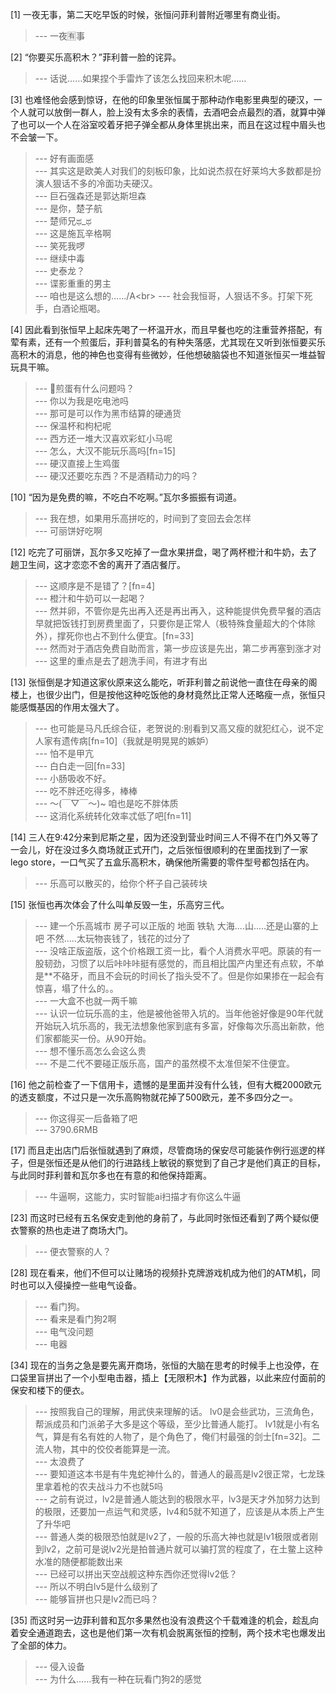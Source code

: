 
[1] 一夜无事，第二天吃早饭的时候，张恒问菲利普附近哪里有商业街。
>--- 一夜🈶事<br>

[2] “你要买乐高积木？”菲利普一脸的诧异。
>--- 话说……如果捏个手雷炸了该怎么找回来积木呢……<br>

[3] 也难怪他会感到惊讶，在他的印象里张恒属于那种动作电影里典型的硬汉，一个人就可以放倒一群人，脸上没有太多余的表情，去酒吧会点最烈的酒，就算中弹了也可以一个人在浴室咬着牙把子弹全都从身体里挑出来，而且在这过程中眉头也不会皱一下。
>--- 好有画面感<br>
>--- 其实这是欧美人对我们的刻板印象，比如说杰叔在好莱坞大多数都是扮演人狠话不多的冷面功夫硬汉。<br>
>--- 巨石强森还是郭达斯坦森<br>
>--- 是你，楚子航<br>
>--- 楚师兄ಥ_ಥ<br>
>--- 这是施瓦辛格啊<br>
>--- 笑死我啰<br>
>--- 继续中毒<br>
>--- 史泰龙？<br>
>--- 谍影重重的男主<br>
>--- 咱也是这么想的……/A\<br>
>--- 社会我恒哥，人狠话不多。打架下死手，白酒论瓶喝。<br>

[4] 因此看到张恒早上起床先喝了一杯温开水，而且早餐也吃的注重营养搭配，有荤有素，还有一个煎蛋后，菲利普莫名的有种失落感，尤其现在又听到张恒要买乐高积木的消息，他的神色也变得有些微妙，任他想破脑袋也不知道张恒买一堆益智玩具干嘛。
>--- 🍳煎蛋有什么问题吗？<br>
>--- 你以为我是吃电池吗<br>
>--- 那可是可以作为黑市结算的硬通货<br>
>--- 保温杯和枸杞呢<br>
>--- 西方还一堆大汉喜欢彩虹小马呢<br>
>--- 怎么，大汉不能玩乐高吗[fn=15]<br>
>--- 硬汉直接上生鸡蛋<br>
>--- 硬汉还要吃东西？不是酒精动力的吗？<br>

[10] “因为是免费的嘛，不吃白不吃啊。”瓦尔多振振有词道。
>--- 我在想，如果用乐高拼吃的，时间到了变回去会怎样<br>
>--- 可丽饼好吃啊<br>

[12] 吃完了可丽饼，瓦尔多又吃掉了一盘水果拼盘，喝了两杯橙汁和牛奶，去了趟卫生间，这才恋恋不舍的离开了酒店餐厅。
>--- 这顺序是不是错了？[fn=4]<br>
>--- 橙汁和牛奶可以一起喝？<br>
>--- 然并卵，不管你是先出再入还是再出再入，这种能提供免费早餐的酒店早就把饭钱打到房费里面了，只要你是正常人（极特殊食量超大的个体除外），撑死你也占不到什么便宜。[fn=33]<br>
>--- 然而对于酒店免费自助而言，第一步应该是先出，第二步再塞到涨才对<br>
>--- 这里的重点是去了趟洗手间，有进才有出<br>

[13] 张恒倒是才知道这家伙原来这么能吃，听菲利普之前说他一直住在母亲的阁楼上，也很少出门，但是按他这种吃饭他的身材竟然比正常人还略瘦一点，张恒只能感慨基因的作用太强大了。
>--- 也可能是马凡氏综合征，老贺说的:别看到又高又瘦的就犯红心，说不定人家有遗传病[fn=10]（我就是明晃晃的嫉妒）<br>
>--- 怕不是甲亢<br>
>--- 白白走一回[fn=33]<br>
>--- 小肠吸收不好。<br>
>--- 吃不胖还吃得多，棒棒<br>
>--- ～(￣▽￣～)~ 咱也是吃不胖体质<br>
>--- 这消化系统转化效率忒低了吧[fn=11]<br>

[14] 三人在9:42分来到尼斯之星，因为还没到营业时间三人不得不在门外又等了一会儿，好在没过多久商场就正式开门，之后张恒很顺利的在里面找到了一家lego store，一口气买了五盒乐高积木，确保他所需要的零件型号都包括在内。
>--- 乐高可以散买的，给你个杯子自己装砖块<br>

[15] 张恒也再次体会了什么叫单反毁一生，乐高穷三代。
>--- 建一个乐高城市 房子可以正版的 地面 铁轨 大海....山.....还是山寨的上吧 不然.....太玩物丧钱了，钱花的过分了<br>
>--- 没啥正版盗版，这个价格跟工资一比，看个人消费水平吧。原装的有一股韧劲，习惯了以后咔咔咔挺有感觉的，而且相比国产内里还有点软，不单是**不硌牙，而且不会玩的时间长了指头受不了。但是你如果掺在一起会有惊喜，塌了什么的。。<br>
>--- 一大盒不也就一两千嘛<br>
>--- 认识一位玩乐高的主，他是被他爸带入坑的。当年他爸好像是90年代就开始玩入坑乐高的，我无法想象他家到底有多富，好像每次乐高出新款，他们家都能买一份。从90开始。<br>
>--- 想不懂乐高怎么会这么贵<br>
>--- 不是二代不要碰正版乐高，国产的虽然模不太准但架不住便宜。<br>

[16] 他之前检查了一下信用卡，遗憾的是里面并没有什么钱，但有大概2000欧元的透支额度，不过只是一次乐高购物就花掉了500欧元，差不多四分之一。
>--- 你这得买一后备箱了吧<br>
>--- 3790.6RMB<br>

[17] 而且走出店门后张恒就遇到了麻烦，尽管商场的保安尽可能装作例行巡逻的样子，但是张恒还是从他们的行进路线上敏锐的察觉到了自己才是他们真正的目标，与此同时菲利普和瓦尔多也在有意的和他保持距离。
>--- 牛逼啊，这能力，实时智能ai扫描才有你这么牛逼<br>

[23] 而这时已经有五名保安走到他的身前了，与此同时张恒还看到了两个疑似便衣警察的热也走进了商场大门。
>--- 便衣警察的人？<br>

[28] 现在看来，他们不但可以让赌场的视频扑克牌游戏机成为他们的ATM机，同时也可以入侵操控一些电气设备。
>--- 看门狗。<br>
>--- 看来是看门狗2啊<br>
>--- 电气没问题<br>
>--- 电器<br>

[34] 现在的当务之急是要先离开商场，张恒的大脑在思考的时候手上也没停，在口袋里盲拼出了一个小型电击器，插上【无限积木】作为武器，以此来应付面前的保安和楼下的便衣。
>--- 按照我自己的理解，用武侠来理解的话。
lv0是会些武功，三流角色，帮派成员和门派弟子大多是这个等级，至少比普通人能打。
lv1就是小有名气，算是有名有姓的人物了，是个角色了，俺们村最强的剑士[fn=32]。二流人物，其中的佼佼者能算是一流。<br>
>--- 太浪费了<br>
>--- 要知道这本书是有牛鬼蛇神什么的，普通人的最高是lv2很正常，七龙珠里拿着枪的农夫战斗力不也就5吗<br>
>--- 之前有说过，lv2是普通人能达到的极限水平，lv3是天才外加努力达到的极限，还要加一点运气和灵感，lv4和5就不知道了，应该是从本质上产生了升华吧<br>
>--- 普通人类的极限恐怕就是lv2了，一般的乐高大神也就是lv1极限或者刚到lv2，之前可是说lv2光是拍普通片就可以骗打赏的程度了，在土鳖上这种水准的随便都能数出来<br>
>--- 已经可以拼出天空战舰这种东西你还觉得lv2低？<br>
>--- 所以不明白lv5是什么级别了<br>
>--- 能够盲拼也只是lv2而已吗？<br>

[35] 而这时另一边菲利普和瓦尔多果然也没有浪费这个千载难逢的机会，趁乱向着安全通道跑去，这也是他们第一次有机会脱离张恒的控制，两个技术宅也爆发出了全部的体力。
>--- 侵入设备<br>
>--- 为什么……我有一种在玩看门狗2的感觉<br>
